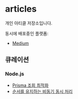 # articles

개인 아티클 저장소입니다.

동시에 배포중인 플랫폼:

- [Medium](https://medium.com/@daengdaenglee)

## 큐레이션

### Node.js

- [Prisma 조회 최적화](https://github.com/daengdaengLee/articles/blob/a113db7e7b9798fe3110f17303abdaee6ffc5dd1/Prisma%20%EC%A1%B0%ED%9A%8C%20%EC%B5%9C%EC%A0%81%ED%99%94/KO.md)
- [순서를 유지하는 비동기 동시 처리](https://github.com/daengdaengLee/articles/blob/a113db7e7b9798fe3110f17303abdaee6ffc5dd1/%EC%88%9C%EC%84%9C%EB%A5%BC%20%EC%9C%A0%EC%A7%80%ED%95%98%EB%8A%94%20%EB%B9%84%EB%8F%99%EA%B8%B0%20%EB%8F%99%EC%8B%9C%20%EC%B2%98%EB%A6%AC/KO.md)

<!--
# (### LeetCode 문제 풀이)
-->

